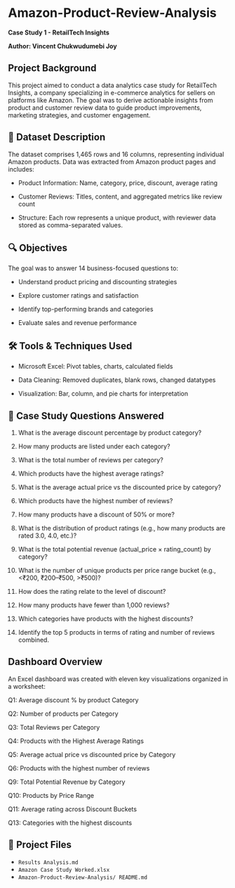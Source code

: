 # Amazon-Product-Review-Analysis

**Case Study 1 - RetailTech Insights**

**Author: Vincent Chukwudumebi Joy**

## Project Background

This project aimed to conduct a data analytics case study for RetailTech Insights, a company specializing in e-commerce analytics for sellers on platforms like Amazon. The goal was to derive actionable insights from product and customer review data to guide product improvements, marketing strategies, and customer engagement.

## 📁 Dataset Description

The dataset comprises 1,465 rows and 16 columns, representing individual Amazon products. Data was extracted from Amazon product pages and includes:

- Product Information: Name, category, price, discount, average rating

- Customer Reviews: Titles, content, and aggregated metrics like review count

- Structure: Each row represents a unique product, with reviewer data stored as comma-separated values.

## 🔍 Objectives

The goal was to answer 14 business-focused questions to:

- Understand product pricing and discounting strategies

- Explore customer ratings and satisfaction

- Identify top-performing brands and categories

- Evaluate sales and revenue performance
  
## 🛠 Tools & Techniques Used

- Microsoft Excel: Pivot tables, charts, calculated fields

- Data Cleaning: Removed duplicates, blank rows, changed datatypes

- Visualization: Bar, column, and pie charts for interpretation
  
## 📄 Case Study Questions Answered

1.  What is the average discount percentage by product category?

2. How many products are listed under each category?

3. What is the total number of reviews per category?

4. Which products have the highest average ratings?

5. What is the average actual price vs the discounted price by category?

6. Which products have the highest number of reviews?

7. How many products have a discount of 50% or more?

8. What is the distribution of product ratings (e.g., how many products are rated 3.0, 4.0, etc.)?

9. What is the total potential revenue (actual_price × rating_count) by category?

10. What is the number of unique products per price range bucket (e.g., <₹200, ₹200–₹500, >₹500)?

11. How does the rating relate to the level of discount?

12. How many products have fewer than 1,000 reviews?

13. Which categories have products with the highest discounts?

14. Identify the top 5 products in terms of rating and number of reviews combined.

## Dashboard Overview

An Excel dashboard was created with eleven key visualizations organized in a worksheet:

Q1: Average discount % by product Category

Q2: Number of products per Category

Q3: Total Reviews per Category

Q4: Products with the Highest Average Ratings

Q5: Average actual price vs discounted price by Category

Q6: Products with the highest number of reviews

Q9: Total Potential Revenue by Category

Q10: Products by Price Range 

Q11: Average rating across Discount Buckets

Q13: Categories with the highest discounts

## 📂 Project Files

- `Results Analysis.md`
- `Amazon Case Study Worked.xlsx  `
- `Amazon-Product-Review-Analysis/ README.md`

